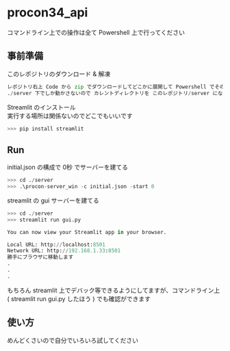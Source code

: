 # procon34_api
コマンドライン上での操作は全て Powershell 上で行ってください
## 事前準備
このレポジトリのダウンロード & 解凍
```Python
レポジトリ右上 Code から zip でダウンロードしてどこかに展開して Powershell でその場所に移動してください
./server 下でしか動かさないので カレントディレクトリを このレポジトリ/server になるように移動してください
```
Streamlit のインストール  
実行する場所は関係ないのでどこでもいいです
```Python
>>> pip install streamlit
```
## Run
initial.json の構成で 0秒 でサーバーを建てる
```Python
>>> cd ./server
>>> .\procon-server_win -c initial.json -start 0
```
streamlit の gui サーバーを建てる
```Python
>>> cd ./server
>>> streamlit run gui.py

You can now view your Streamlit app in your browser.

Local URL: http://localhost:8501
Network URL: http://192.168.1.33:8501
勝手にブラウザに移動します
.
.
.
```
もちろん streamlit 上でデバック等できるようにしてますが、コマンドライン上 ( streamlit run gui.py したほう ) でも確認ができます

## 使い方  
めんどくさいので自分でいろいろ試してください
